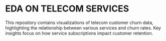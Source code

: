 # EDA ON TELECOM SERVICES
This repository contains visualizations of telecom customer churn data, highlighting the relationship between various services and churn rates. Key insights focus on how service subscriptions impact customer retention.
